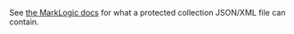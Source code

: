 See [the MarkLogic docs](http://docs.marklogic.com/REST/POST/manage/v2/protected-collections) for what a protected 
collection JSON/XML file can contain.